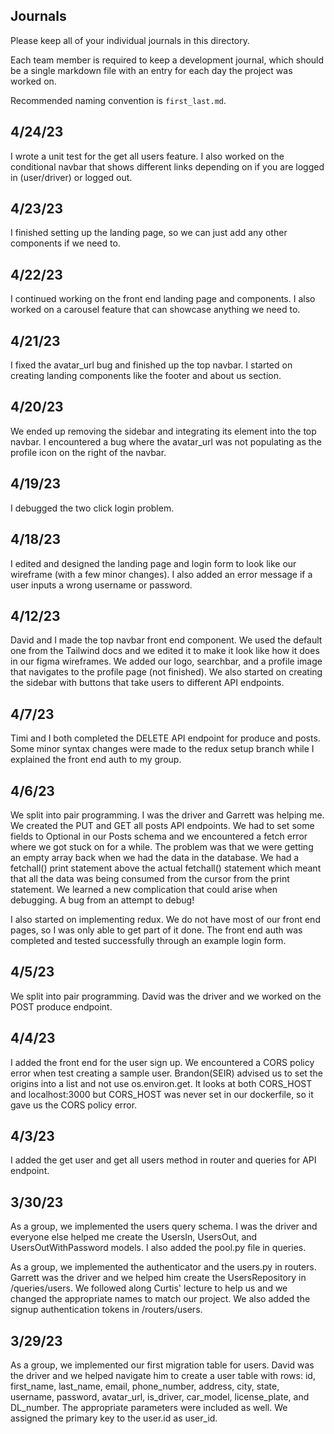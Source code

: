 ## Journals

Please keep all of your individual journals in this directory.

Each team member is required to keep a development journal, which should be a single markdown file with an entry for each day the project was worked on.

Recommended naming convention is `first_last.md`.

## 4/24/23

I wrote a unit test for the get all users feature. I also worked on the conditional navbar that shows different links depending on if you are logged in (user/driver) or logged out.

## 4/23/23

I finished setting up the landing page, so we can just add any other components if we need to.

## 4/22/23

I continued working on the front end landing page and components. I also worked on a carousel feature that can showcase anything we need to.

## 4/21/23

I fixed the avatar_url bug and finished up the top navbar. I started on creating landing components like the footer and about us section.

## 4/20/23

We ended up removing the sidebar and integrating its element into the top navbar. I encountered a bug where the avatar_url was not populating as the profile icon on the right of the navbar.

## 4/19/23

I debugged the two click login problem.

## 4/18/23

I edited and designed the landing page and login form to look like our wireframe (with a few minor changes). I also added an error message if a user inputs a wrong username or password.

## 4/12/23

David and I made the top navbar front end component. We used the default one from the Tailwind docs and we edited it to make it look like how it does in our figma wireframes. We added our logo, searchbar, and a profile image that navigates to the profile page (not finished). We also started on creating the sidebar with buttons that take users to different API endpoints.

## 4/7/23

Timi and I both completed the DELETE API endpoint for produce and posts. Some minor syntax changes were made to the redux setup branch while I explained the front end auth to my group.

## 4/6/23

We split into pair programming. I was the driver and Garrett was helping me. We created the PUT and GET all posts API endpoints. We had to set some fields to Optional in our Posts schema and we encountered a fetch error where we got stuck on for a while. The problem was that we were getting an empty array back when we had the data in the database. We had a fetchall() print statement above the actual fetchall() statement which meant that all the data was being consumed from the cursor from the print statement. We learned a new complication that could arise when debugging. A bug from an attempt to debug!

I also started on implementing redux. We do not have most of our front end pages, so I was only able to get part of it done. The front end auth was completed and tested successfully through an example login form.

## 4/5/23

We split into pair programming. David was the driver and we worked on the POST produce endpoint.

## 4/4/23

I added the front end for the user sign up. We encountered a CORS policy error when test creating a sample user. Brandon(SEIR) advised us to set the origins into a list and not use os.environ.get. It looks at both CORS_HOST and localhost:3000 but CORS_HOST was never set in our dockerfile, so it gave us the CORS policy error.

## 4/3/23

I added the get user and get all users method in router and queries for API endpoint.

## 3/30/23

As a group, we implemented the users query schema. I was the driver and everyone else helped me create the UsersIn, UsersOut, and UsersOutWithPassword models. I also added the pool.py file in queries.

As a group, we implemented the authenticator and the users.py in routers. Garrett was the driver and we helped him create the UsersRepository in /queries/users. We followed along Curtis' lecture to help us and we changed the appropriate names to match our project. We also added the signup authentication tokens in /routers/users.

## 3/29/23

As a group, we implemented our first migration table for users. David was the driver and we helped navigate him to create a user table with rows: id, first_name, last_name, email, phone_number, address, city, state, username, password, avatar_url, is_driver, car_model, license_plate, and DL_number. The appropriate parameters were included as well. We assigned the primary key to the user.id as user_id.
